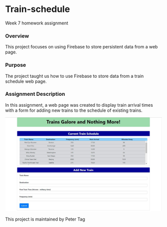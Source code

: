 # Train-schedule
Week 7 homework assignment
### Overview
This project focuses on using Firebase to store persistent data from a web page.

### Purpose
The project taught us how to use Firebase to store data from a train schedule web page.

### Assignment Description
In this assignment, a web page was created to display train arrival times with a form for adding new trains to the schedule of existing trains.

![Train schedule Screenshot](assets/images/TrainScheduleScreenShot.jpg)

This project is maintained by Peter Tag

